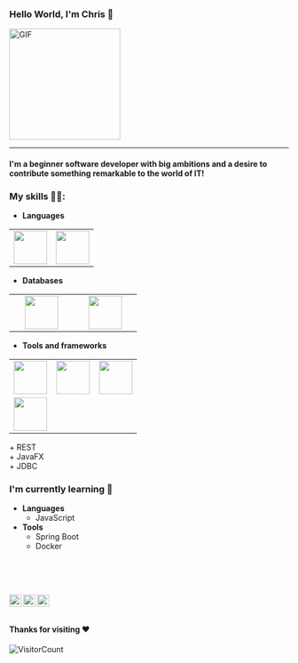 ### Hello World, I'm Chris :purple_heart:
<img alt="GIF" src="https://media.giphy.com/media/Cmr1OMJ2FN0B2/giphy.gif" width = 200/>

-----
#### I'm a beginner software developer with big ambitions and a desire to contribute something remarkable to the world of IT!

### My skills 👨‍💻:
- **Languages**
<table>
<tbody>
 <tr>
<td align="center" width="50%">
<img height=60px src="https://www.vectorlogo.zone/logos/java/java-ar21.svg"> 
</td>

<td align="center" width="50%">
<img height=60px src="https://www.vectorlogo.zone/logos/kotlinlang/kotlinlang-ar21.svg"> 
</td>
</tr>
</tbody>
</table>

- **Databases**
<table>
<tbody>
<tr>

<td align="center" width="33%">
<img height=60px src="https://www.vectorlogo.zone/logos/mysql/mysql-official.svg"> 
</td>

<td align="center" width="33%">
<img height=60px src="https://www.vectorlogo.zone/logos/firebase/firebase-ar21.svg"> 
</td>

</tr>
</tbody>
</table>

- **Tools and frameworks**
<table>
<tbody>
<tr>

<td align="center" width="33%">
<img height=60px src="https://www.vectorlogo.zone/logos/git-scm/git-scm-ar21.svg"> 
</td>

<td align="center" width="33%">
<img height=60px src="https://www.vectorlogo.zone/logos/android/android-ar21.svg"> 
</td>

<td align="center" width="33%">
<img height=60px src="https://www.vectorlogo.zone/logos/hibernate/hibernate-ar21.svg"> 
</td>

</tr>

<tr>
 <td align="center" width="33%">
<img height=60px src="https://www.vectorlogo.zone/logos/springio/springio-ar21.svg"> 
</td>
 
 </tr>
</tbody>
</table>
+ REST
<br>
+ JavaFX
<br>
+ JDBC


### I'm currently learning :open_book:
- **Languages**
    - JavaScript
- **Tools**
    - Spring Boot
    - Docker
    

    
<br>

<br> <br>
<a href="https://www.linkedin.com/in/krzysztof-pysz-079156145">
  <img align="left" alt="Chris's LinkedIn" width="22px" src="https://cdn.jsdelivr.net/npm/simple-icons@v3/icons/linkedin.svg" />
</a>
<a href="https://github.com/chrispysz">
  <img align="left" alt="Chris's Github" width="22px" src="https://cdn.jsdelivr.net/npm/simple-icons@v3/icons/github.svg" />
</a>
<a href="https://www.facebook.com/krzysztof.pysz.9">
  <img align="left" alt="Chris's Facebook" width="22px" src="https://cdn.jsdelivr.net/npm/simple-icons@v3/icons/facebook.svg" />
</a>
<br><br>

#### Thanks for visiting :heart:
![VisitorCount](https://profile-counter.glitch.me/chrispysz/count.svg)
